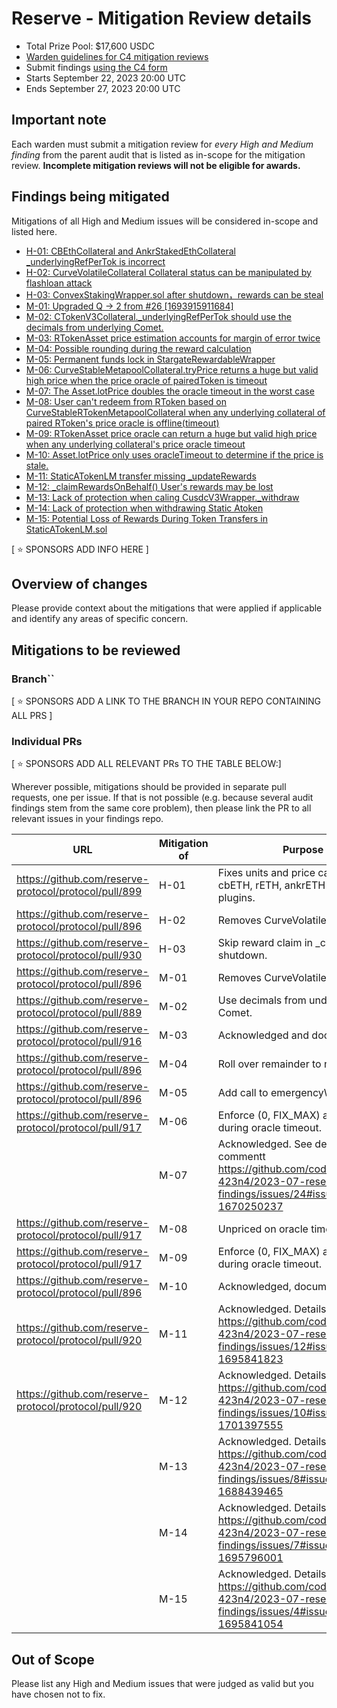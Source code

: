 # Reserve - Mitigation Review details
- Total Prize Pool: $17,600 USDC 
- [Warden guidelines for C4 mitigation reviews](https://code4rena.notion.site/Guidelines-for-C4-mitigation-reviews-ed10fc5cfbf640bd8dcec66f38b343c4)
- Submit findings [using the C4 form](https://code4rena.com/contests/2023-09-reserve-mitigation-review/submit)
- Starts September 22, 2023 20:00 UTC 
- Ends September 27, 2023 20:00 UTC 

## Important note 

Each warden must submit a mitigation review for *every High and Medium finding* from the parent audit that is listed as in-scope for the mitigation review. **Incomplete mitigation reviews will not be eligible for awards.**

## Findings being mitigated

Mitigations of all High and Medium issues will be considered in-scope and listed here.

- [H-01: CBEthCollateral and AnkrStakedEthCollateral _underlyingRefPerTok is incorrect](https://github.com/code-423n4/2023-07-reserve-findings/issues/23)
- [H-02: CurveVolatileCollateral Collateral status can be manipulated by flashloan attack](https://github.com/code-423n4/2023-07-reserve-findings/issues/22)
- [H-03: ConvexStakingWrapper.sol after shutdown，rewards can be steal](https://github.com/code-423n4/2023-07-reserve-findings/issues/11)
- [M-01: Upgraded Q -> 2 from #26 [1693915911684]](https://github.com/code-423n4/2023-07-reserve-findings/issues/45)
- [M-02: CTokenV3Collateral._underlyingRefPerTok should use the decimals from underlying Comet.](https://github.com/code-423n4/2023-07-reserve-findings/issues/39)
- [M-03: RTokenAsset price estimation accounts for margin of error twice](https://github.com/code-423n4/2023-07-reserve-findings/issues/31)
- [M-04: Possible rounding during the reward calculation](https://github.com/code-423n4/2023-07-reserve-findings/issues/30)
- [M-05: Permanent funds lock in StargateRewardableWrapper](https://github.com/code-423n4/2023-07-reserve-findings/issues/27)
- [M-06: CurveStableMetapoolCollateral.tryPrice returns a huge but valid high price when the price oracle of pairedToken is timeout](https://github.com/code-423n4/2023-07-reserve-findings/issues/25)
- [M-07: The Asset.lotPrice doubles the oracle timeout in the worst case](https://github.com/code-423n4/2023-07-reserve-findings/issues/24)
- [M-08: User can't redeem from RToken based on CurveStableRTokenMetapoolCollateral when any underlying collateral of paired RToken's price oracle is offline(timeout)](https://github.com/code-423n4/2023-07-reserve-findings/issues/21)
- [M-09: RTokenAsset price oracle can return a huge but valid high price when any underlying collateral's price oracle timeout](https://github.com/code-423n4/2023-07-reserve-findings/issues/20)
- [M-10: Asset.lotPrice only uses oracleTimeout to determine if the price is stale.](https://github.com/code-423n4/2023-07-reserve-findings/issues/17)
- [M-11: StaticATokenLM transfer missing _updateRewards](https://github.com/code-423n4/2023-07-reserve-findings/issues/12)
- [M-12: _claimRewardsOnBehalf() User's rewards may be lost](https://github.com/code-423n4/2023-07-reserve-findings/issues/10)
- [M-13: Lack of protection when caling CusdcV3Wrapper._withdraw](https://github.com/code-423n4/2023-07-reserve-findings/issues/8)
- [M-14: Lack of protection when withdrawing Static Atoken](https://github.com/code-423n4/2023-07-reserve-findings/issues/7)
- [M-15: Potential Loss of Rewards During Token Transfers in StaticATokenLM.sol](https://github.com/code-423n4/2023-07-reserve-findings/issues/4)

[ ⭐️ SPONSORS ADD INFO HERE ]

## Overview of changes

Please provide context about the mitigations that were applied if applicable and identify any areas of specific concern.

## Mitigations to be reviewed

### Branch``
[ ⭐️ SPONSORS ADD A LINK TO THE BRANCH IN YOUR REPO CONTAINING ALL PRS ]

### Individual PRs
[ ⭐️ SPONSORS ADD ALL RELEVANT PRs TO THE TABLE BELOW:]

Wherever possible, mitigations should be provided in separate pull requests, one per issue. If that is not possible (e.g. because several audit findings stem from the same core problem), then please link the PR to all relevant issues in your findings repo. 

| URL | Mitigation of | Purpose | 
| ----------- | ------------- | ----------- |
| https://github.com/reserve-protocol/protocol/pull/899 | H-01 | Fixes units and price calculations in cbETH, rETH, ankrETH collateral plugins. |
| https://github.com/reserve-protocol/protocol/pull/896 | H-02 | Removes CurveVolatileCollateral. |
| https://github.com/reserve-protocol/protocol/pull/930 | H-03 | Skip reward claim in _checkpoint if shutdown. |
| https://github.com/reserve-protocol/protocol/pull/896 | M-01 | Removes CurveVolatileCollateral. |
| https://github.com/reserve-protocol/protocol/pull/889 | M-02 | Use decimals from underlying Comet. |
| https://github.com/reserve-protocol/protocol/pull/916 | M-03 | Acknowledged and documented. |
| https://github.com/reserve-protocol/protocol/pull/896 | M-04 | Roll over remainder to next call. |
| https://github.com/reserve-protocol/protocol/pull/896 | M-05 | Add call to emergencyWithdraw. |
| https://github.com/reserve-protocol/protocol/pull/917 | M-06 | Enforce (0, FIX_MAX) as "unpriced" during oracle timeout. |
| | M-07 | Acknowledged. See details in commentt https://github.com/code-423n4/2023-07-reserve-findings/issues/24#issuecomment-1670250237 |
| https://github.com/reserve-protocol/protocol/pull/917 | M-08 | Unpriced on oracle timeout. |
| https://github.com/reserve-protocol/protocol/pull/917 | M-09 | Enforce (0, FIX_MAX) as "unpriced" during oracle timeout. |
| https://github.com/reserve-protocol/protocol/pull/896 | M-10 | Acknowledged, documented. |
| https://github.com/reserve-protocol/protocol/pull/920 | M-11 | Acknowledged. Details in comment https://github.com/code-423n4/2023-07-reserve-findings/issues/12#issuecomment-1695841823 |
| https://github.com/reserve-protocol/protocol/pull/920 | M-12 | Acknowledged. Details in comment https://github.com/code-423n4/2023-07-reserve-findings/issues/10#issuecomment-1701397555 |
| | M-13 | Acknowledged. Details in comment https://github.com/code-423n4/2023-07-reserve-findings/issues/8#issuecomment-1688439465 |
| | M-14 | Acknowledged. Details in comment https://github.com/code-423n4/2023-07-reserve-findings/issues/7#issuecomment-1695796001 |
| | M-15 | Acknowledged. Details in comment https://github.com/code-423n4/2023-07-reserve-findings/issues/4#issuecomment-1695841054 |


## Out of Scope

Please list any High and Medium issues that were judged as valid but you have chosen not to fix.
